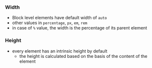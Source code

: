 ### Width
- Block level elements have default width of `auto`
- other values in `percentage`, `px`, `em`, `rem`
- in case of `%` value, the width is the percentage of its parent element


### Height
- every element has an intrinsic height by default
  - the height is calculated based on the basis of the content of the element
